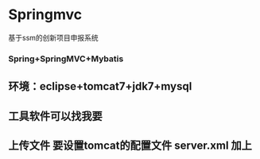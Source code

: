 # Springmvc
基于ssm的创新项目申报系统
### Spring+SpringMVC+Mybatis
## 环境：eclipse+tomcat7+jdk7+mysql
## 工具软件可以找我要
## 上传文件 要设置tomcat的配置文件 server.xml 加上
### <Context docBase="E:\qpp\img" path="/img" reloadable="true"/>